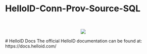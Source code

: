 # HelloID-Conn-Prov-Source-SQL
<br />
<p align="center"> 
  <img src="https://www.tools4ever.nl/connector-logos/sql-logo.png">
</p>
# HelloID Docs
The official HelloID documentation can be found at: https://docs.helloid.com/
